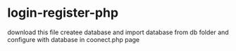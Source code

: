 # login-register-php
download this file
createe database and import database from db folder and configure with database in coonect.php page
